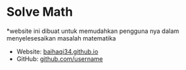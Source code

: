 Solve Math
================

*website ini dibuat untuk memudahkan pengguna nya dalam menyelesesaikan masalah matematika


* Website: [baihaqi34.github.io](https://baihaqi34.github.io)
*  GitHub: [github.com/username](https://github.com/username)

